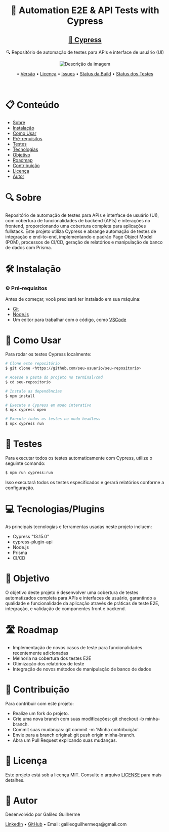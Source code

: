 <h1 align="center">🔧 Automation E2E & API Tests with Cypress</h1>

<h2 align="center">
  <a href="https://www.cypress.io/">🚀 Cypress</a>
</h2>

<p align="center">🔍 Repositório de automação de testes para APIs e interface de usuário (UI)</p>

<p align="center">
  <img src="https://pbs.twimg.com/profile_images/1512090708181725184/KAPAXmDg_400x400.jpg" alt="Descrição da imagem">
</p>

<p align="center">
  • <a href="https://img.shields.io/github/v/release/seu-usuario/seu-repositorio">Versão</a>
  • <a href="https://img.shields.io/github/license/seu-usuario/seu-repositorio">Licença</a>
  • <a href="https://img.shields.io/github/issues/seu-usuario/seu-repositorio">Issues</a>
  • <a href="https://img.shields.io/github/actions/workflow/status/seu-usuario/seu-repositorio/ci.yml">Status da Build</a>
  • <a href="https://img.shields.io/github/test-status/seu-usuario/seu-repositorio">Status dos Testes</a>
</p>

<br>

# 📋 Conteúdo
<!--ts-->
* [Sobre](#sobre)
* [Instalação](#instalação)
* [Como Usar](#como-usar)
* [Pré-requisitos](#pré-requisitos)
* [Testes](#testes)
* [Tecnologias](#tecnologias)
* [Objetivo](#objetivo)
* [Roadmap](#roadmap)
* [Contribuição](#contribuição)
* [Licença](#licença)
* [Autor](#autor)
<!--te-->

# 🔍 Sobre
Repositório de automação de testes para APIs e interface de usuário (UI), com cobertura de funcionalidades de backend (APIs) e interações no frontend, proporcionando uma cobertura completa para aplicações fullstack. Este projeto utiliza Cypress e abrange automação de testes de integração e end-to-end, implementando o padrão Page Object Model (POM), processos de CI/CD, geração de relatórios e manipulação de banco de dados com Prisma.

# 🛠 Instalação

### ⚙️ Pré-requisitos
Antes de começar, você precisará ter instalado em sua máquina:
<ul>
  <li><a href="https://git-scm.com/downloads">Git</a></li>
  <li><a href="https://nodejs.org/pt/download/prebuilt-installer">Node.js</a></li>
  <li>Um editor para trabalhar com o código, como <a href="https://code.visualstudio.com/download">VSCode</a></li>
</ul>

# 🚀 Como Usar
Para rodar os testes Cypress localmente:
```bash
# Clone este repositório
$ git clone <https://github.com/seu-usuario/seu-repositorio>

# Acesse a pasta do projeto no terminal/cmd
$ cd seu-repositorio

# Instale as dependências
$ npm install

# Execute o Cypress em modo interativo
$ npx cypress open

# Execute todos os testes no modo headless
$ npx cypress run

```

# 🧪 Testes
Para executar todos os testes automaticamente com Cypress, utilize o seguinte comando:

```bash 
$ npm run cypress:run
```

Isso executará todos os testes especificados e gerará relatórios conforme a configuração.

# 💻 Tecnologias/Plugins
As principais tecnologias e ferramentas usadas neste projeto incluem: <ul> <li>Cypress "13.15.0"</li> <li>cypress-plugin-api</li> <li>Node.js</li> <li>Prisma</li> <li>CI/CD</li> </ul>

# 🎯 Objetivo
O objetivo deste projeto é desenvolver uma cobertura de testes automatizados completa para APIs e interfaces de usuário, garantindo a qualidade e funcionalidade da aplicação através de práticas de teste E2E, integração, e validação de componentes front e backend.

# 🛣️ Roadmap
<ul> <li>Implementação de novos casos de teste para funcionalidades recentemente adicionadas</li> <li>Melhoria na cobertura dos testes E2E</li> <li>Otimização dos relatórios de teste</li> <li>Integração de novos métodos de manipulação de banco de dados</li> </ul>

# 🔗 Contribuição
Para contribuir com este projeto: <ul> <li>Realize um fork do projeto.</li> <li>Crie uma nova branch com suas modificações: git checkout -b minha-branch.</li> <li>Commit suas mudanças: git commit -m 'Minha contribuição'.</li> <li>Envie para a branch original: git push origin minha-branch.</li> <li>Abra um Pull Request explicando suas mudanças.</li> </ul>

# 📝 Licença
Este projeto está sob a licença MIT. Consulte o arquivo <a href="https://github.com/GalileoGuilherme/Automation-E2E-API-Tests-Cypress?tab=MIT-1-ov-file">LICENSE</a> para mais detalhes.

# 👤 Autor
<p>Desenvolvido por Galileo Guilherme</p> <p> <a href="https://www.linkedin.com/in/galileo-guilherme-01996693/">LinkedIn</a> • <a href="https://github.com/GalileoGuilherme">GitHub</a> • Email: galileoguilhermeqa@gmail.com </p>
